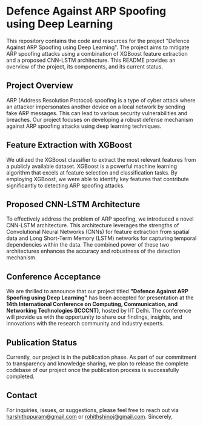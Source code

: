 # Defence Against ARP Spoofing using Deep Learning

This repository contains the code and resources for the project "Defence Against ARP Spoofing using Deep Learning". The project aims to mitigate ARP spoofing attacks using a combination of XGBoost feature extraction and a proposed CNN-LSTM architecture. This README provides an overview of the project, its components, and its current status.

## Project Overview

ARP (Address Resolution Protocol) spoofing is a type of cyber attack where an attacker impersonates another device on a local network by sending fake ARP messages. This can lead to various security vulnerabilities and breaches. Our project focuses on developing a robust defense mechanism against ARP spoofing attacks using deep learning techniques.

## Feature Extraction with XGBoost

We utilized the XGBoost classifier to extract the most relevant features from a publicly available dataset. XGBoost is a powerful machine learning algorithm that excels at feature selection and classification tasks. By employing XGBoost, we were able to identify key features that contribute significantly to detecting ARP spoofing attacks.

## Proposed CNN-LSTM Architecture

To effectively address the problem of ARP spoofing, we introduced a novel CNN-LSTM architecture. This architecture leverages the strengths of Convolutional Neural Networks (CNNs) for feature extraction from spatial data and Long Short-Term Memory (LSTM) networks for capturing temporal dependencies within the data. The combined power of these two architectures enhances the accuracy and robustness of the detection mechanism.

## Conference Acceptance

We are thrilled to announce that our project titled **__"Defence Against ARP Spoofing using Deep Learning"__** has been accepted for presentation at the **__14th International Conference on Computing, Communication, and Networking Technologies (ICCCNT)__**, hosted by IIT Delhi. The conference will provide us with the opportunity to share our findings, insights, and innovations with the research community and industry experts.

## Publication Status

Currently, our project is in the publication phase. As part of our commitment to transparency and knowledge sharing, we plan to release the complete codebase of our project once the publication process is successfully completed.

## Contact

For inquiries, issues, or suggestions, please feel free to reach out via harshithppuram@gmail.com or rohithshinoj@gmail.com.
Sincerely,


